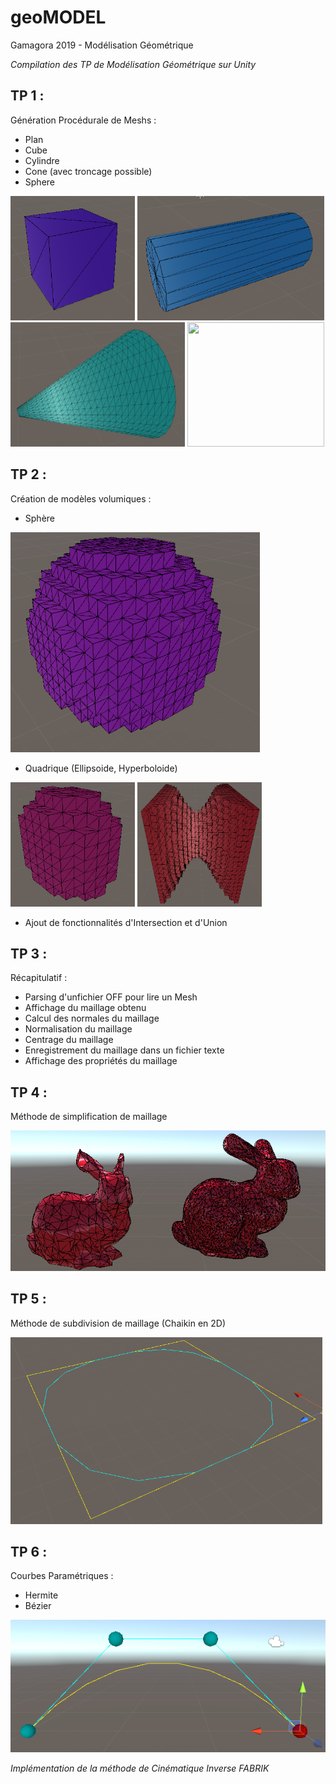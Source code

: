 # geoMODEL
Gamagora 2019 - Modélisation Géométrique

*Compilation des TP de Modélisation Géométrique sur Unity*

## TP 1 :
Génération Procédurale de Meshs :
- Plan
- Cube
- Cylindre
- Cone (avec troncage possible)
- Sphere

<img src="/First_Project/Assets/Img/Cube.PNG" data-canonical-src="/First_Project/Assets/Img/Cube.PNG" width="199" height="199" /> <img src="/First_Project/Assets/Img/Capsule.PNG" data-canonical-src="/First_Project/Assets/Img/Capsule.PNG" width="299" height="199" /> <br /> <img src="/First_Project/Assets/Img/Cone.PNG" data-canonical-src="/First_Project/Assets/Img/Cone.PNG" width="279" height="199" /> <img src="/First_Project/Assets/Img/Sphère.PNG" data-canonical-src="/First_Project/Assets/Img/Sphère.PNG" width="219" height="199" />

## TP 2 :
Création de modèles volumiques :
- Sphère

<img src="/First_Project/Assets/Img/VolumicSphere.PNG" data-canonical-src="/First_Project/Assets/Img/VolumicSphere.PNG" width="399" height="352" />

- Quadrique (Ellipsoide, Hyperboloide)

<img src="/First_Project/Assets/Img/Ellipsoide.PNG" data-canonical-src="/First_Project/Assets/Img/Ellipsoide.PNG" width="199" height="199" /> <img src="/First_Project/Assets/Img/Hyperbole.PNG" data-canonical-src="/First_Project/Assets/Img/Hyperbole.PNG" width="199" height="199" />
- Ajout de fonctionnalités d'Intersection et d'Union

## TP 3 :
Récapitulatif :
- Parsing d'unfichier OFF pour lire un Mesh
- Affichage du maillage obtenu
- Calcul des normales du maillage
- Normalisation du maillage
- Centrage du maillage
- Enregistrement du maillage dans un fichier texte
- Affichage des propriétés du maillage

## TP 4 :
Méthode de simplification de maillage

![Mesh Simplification](/First_Project/Assets/Img/MeshSimplify.PNG)

## TP 5 :
Méthode de subdivision de maillage (Chaikin en 2D)

<img src="/First_Project/Assets/Img/Chaikin.PNG" data-canonical-src="/First_Project/Assets/Img/Chaikin.PNG" width="499" height="299" />

## TP 6 :
Courbes Paramétriques :
- Hermite
- Bézier

![Bezier](/First_Project/Assets/Img/Bezier.PNG)

*Implémentation de la méthode de Cinématique Inverse FABRIK*
